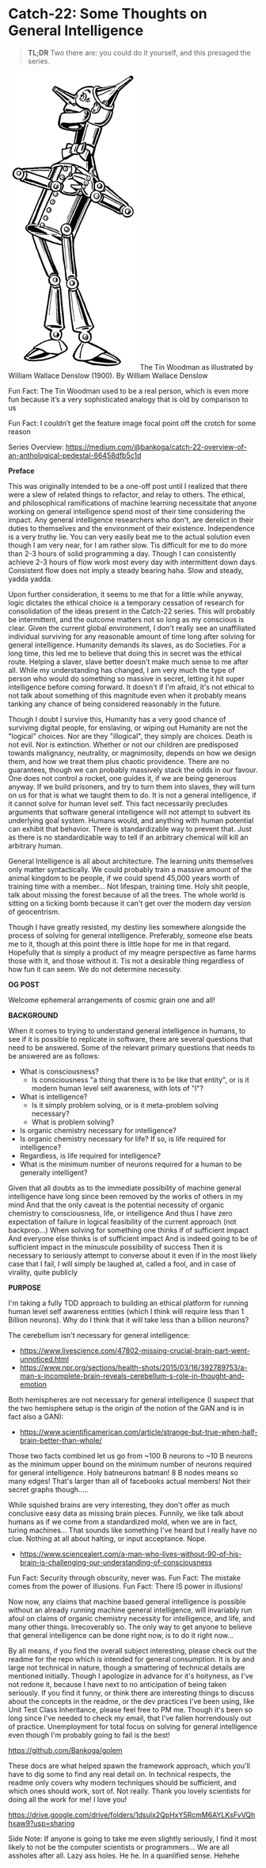 # Catch-22: Some Thoughts on General Intelligence

> **TL;DR** Two there are: you could do it yourself, and this presaged the series.

![init_post_banner](/docs/catch_22/images/init_post_banner.png)
The Tin Woodman as illustrated by William Wallace Denslow (1900). By William Wallace Denslow

Fun Fact: The Tin Woodman used to be a real person, which is even more fun because it’s a very sophisticated analogy that is old by comparison to us

Fun Fact: I couldn’t get the feature image focal point off the crotch for some reason

Series Overview: https://medium.com/@bankoga/catch-22-overview-of-an-anthological-pedestal-66458dfb5c1d

**Preface**

This was originally intended to be a one-off post until I realized that there were a slew of related things to refactor, and relay to others. The ethical, and philosophical ramifications of machine learning necessitate that anyone working on general intelligence spend most of their time considering the impact. Any general intelligence researchers who don't, are derelict in their duties to themselves and the environment of their existence. Independence is a very truthy lie. You can very easily beat me to the actual solution even though I am very near, for I am rather slow. Tis difficult for me to do more than 2-3 hours of solid programming a day. Though I can consistently achieve 2-3 hours of flow work most every day with intermittent down days. Consistent flow does not imply a steady bearing haha. Slow and steady, yadda yadda.

Upon further consideration, it seems to me that for a little while anyway, logic dictates the ethical choice is a temporary cessation of research for consolidation of the ideas present in the Catch-22 series. This will probably be intermittent, and the outcome matters not so long as my conscious is clear. Given the current global environment, I don't really see an unaffiliated individual surviving for any reasonable amount of time long after solving for general intelligence. Humanity demands its slaves, as do Societies. For a long time, this led me to believe that doing this in secret was the ethical route. Helping a slaver, slave better doesn't make much sense to me after all. While my understanding has changed, I am very much the type of person who would do something so massive in secret, letting it hit super intelligence before coming forward. It doesn't if I'm afraid, it's not ethical to not talk about something of this magnitude even when it probably means tanking any chance of being considered reasonably in the future.

Though I doubt I survive this, Humanity has a very good chance of surviving digital people, for enslaving, or wiping out Humanity are not the "logical" choices. Nor are they "illogical", they simply are choices. Death is not evil. Nor is extinction. Whether or not our children are predisposed towards malignancy, neutrality, or magnimosity, depends on how we design them, and how we treat them plus chaotic providence. There are no guarantees, though we can probably massively stack the odds in our favour. One does not control a rocket, one guides it, if we are being generous anyway. If we build prisoners, and try to turn them into slaves, they will turn on us for that is what we taught them to do. It is not a general intelligence, if it cannot solve for human level self. This fact necessarily precludes arguments that software general intelligence will not attempt to subvert its underlying goal system. Humans would, and anything with human potential can exhibit that behavior. There is standardizable way to prevent that. Just as there is no standardizable way to tell if an arbitrary chemical will kill an arbitrary human.

General Intelligence is all about architecture. The learning units themselves only matter syntactically. We could probably train a massive amount of the animal kingdom to be people, if we could spend 45,000 years worth of training time with a member... Not lifespan, training time. Holy shit people, talk about missing the forest because of all the trees. The whole world is sitting on a ticking bomb because it can't get over the modern day version of geocentrism.

Though I have greatly resisted, my destiny lies somewhere alongside the process of solving for general intelligence. Preferably, someone else beats me to it, though at this point there is little hope for me in that regard. Hopefully that is simply a product of my meagre perspective as fame harms those with it, and those without it. Tis not a desirable thing regardless of how fun it can seem. We do not determine necessity.

**OG POST**

Welcome ephemeral arrangements of cosmic grain one and all!

**BACKGROUND**

When it comes to trying to understand general intelligence in humans, to see if it is possible to replicate in software, there are several questions that need to be answered. Some of the relevant primary questions that needs to be answered are as follows:

* What is consciousness?
  * Is consciousness "a thing that there is to be like that entity", or is it modern human level self awareness, with lots of "I"?
* What is intelligence?
  * Is it simply problem solving, or is it meta-problem solving necessary?
  * What is problem solving?
* Is organic chemistry necessary for intelligence?
* Is organic chemistry necessary for life? If so, is life required for intelligence?
* Regardless, is life required for intelligence?
* What is the minimum number of neurons required for a human to be generally intelligent?

Given that all doubts as to the immediate possibility of machine general intelligence have long since been removed by the works of others in my mind
And that the only caveat is the potential necessity of organic chemistry to consciousness, life, or intelligence
And thus I have zero expectation of failure in logical feasibility of the current approach (not backprop...)
When solving for something one thinks if of sufficient impact
And everyone else thinks is of sufficient impact
And is indeed going to be of sufficient impact in the minuscule possibility of success
Then it is necessary to seriously attempt to converse about it even if in the most likely case that I fail, I will simply be laughed at, called a fool, and in case of virality, quite publicly

**PURPOSE**

I'm taking a fully TDD approach to building an ethical platform for running human level self awareness entities (which I think will require less than 1 Billion neurons).
Why do I think that it will take less than a billion neurons?

The cerebellum isn't necessary for general intelligence: 
* https://www.livescience.com/47802-missing-crucial-brain-part-went-unnoticed.html
* https://www.npr.org/sections/health-shots/2015/03/16/392789753/a-man-s-incomplete-brain-reveals-cerebellum-s-role-in-thought-and-emotion

Both hemispheres are not necessary for general intelligence (I suspect that the two hemisphere setup is the origin of the notion of the GAN and is in fact also a GAN):

* https://www.scientificamerican.com/article/strange-but-true-when-half-brain-better-than-whole/

Those two facts combined let us go from ~100 B neurons to ~10 B neurons as the minimum upper bound on the minimum number of neurons required for general intelligence. Holy batneurons batman! 8 B nodes means so many edges! That's larger than all of facebooks actual members! Not their secret graphs though.....

While squished brains are very interesting, they don't offer as much conclusive easy data as missing brain pieces. Funnily, we like talk about humans as if we come from a standardized mold, when we are in fact, turing machines... That sounds like something I've heard but I really have no clue. Nothing at all about halting, or input acceptance. Nope.

* https://www.sciencealert.com/a-man-who-lives-without-90-of-his-brain-is-challenging-our-understanding-of-consciousness

Fun Fact: Security through obscurity, never was.
Fun Fact: The mistake comes from the power of illusions.
Fun Fact: There IS power in illusions!

Now now, any claims that machine based general intelligence is possible without an already running machine general intelligence, will invariably run afoul on claims of organic chemistry necessity for intelligence, and life, and many other things. Irrecoverably so.
The only way to get anyone to believe that general intelligence can be done right now, is to do it right now...

By all means, if you find the overall subject interesting, please check out the readme for the repo which is intended for general consumption. It is by and large not technical in nature, though a smattering of technical details are mentioned initially. Though I apologize in advance for it's hoityness, as I've not redone it, because I have next to no anticipation of being taken seriously.
If you find it funny, or think there are interesting things to discuss about the concepts in the readme, or the dev practices I've been using, like Unit Test Class Inheritance, please feel free to PM me. Though it's been so long since I've needed to check my email, that I've fallen horrendously out of practice.
Unemployment for total focus on solving for general intelligence even though I'm probably going to fail is the best!

https://github.com/Bankoga/golem

These docs are what helped spawn the framework approach, which you'll have to dig some to find any real detail on.
In technical respects, the readme only covers why modern techniques should be sufficient, and which ones should work, sort of. Not really. Thank you lovely scientists for doing all the work for me! I love you!

https://drive.google.com/drive/folders/1dsulx2QpHxY5RcmM6AYLKsFvVQhhxaw9?usp=sharing

Side Note: If anyone is going to take me even slightly seriously, I find it most likely to not be the computer scientists or programmers... We are all assholes after all. Lazy ass holes. He he. In a quanlified sense. Hehehe